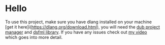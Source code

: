 # Hello

To use this project, make sure you have dlang installed on your machine [get it here]i(https://dlang.org/download.html), you will need the [dub project manager](https://code.dlang.org/download) and [dsfml library](https://dsfml.com). If you have any issues check out [my video](https://www.youtube.com/watch?v=3Yr2Nq78p_0) which goes into more detail.
